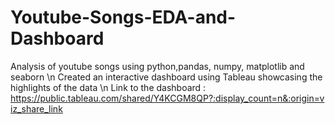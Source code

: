 # Youtube-Songs-EDA-and-Dashboard
Analysis of youtube songs using python,pandas, numpy, matplotlib and seaborn \n
Created an interactive dashboard using Tableau showcasing the highlights of the data \n
Link to the dashboard : https://public.tableau.com/shared/Y4KCGM8QP?:display_count=n&:origin=viz_share_link 
